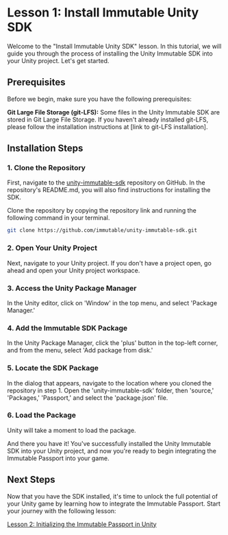 # Lesson 1: Install Immutable Unity SDK

Welcome to the "Install Immutable Unity SDK" lesson. In this tutorial, we will guide you through the process of installing the Unity Immutable SDK into your Unity project. Let's get started.

## Prerequisites

Before we begin, make sure you have the following prerequisites:

**Git Large File Storage (git-LFS):** Some files in the Unity Immutable SDK are stored in Git Large File Storage. If you haven't already installed git-LFS, please follow the installation instructions at [link to git-LFS installation].

## Installation Steps

### 1. Clone the Repository

First, navigate to the [unity-immutable-sdk](https://github.com/immutable/unity-immutable-sdk) repository on GitHub. In the repository's README.md, you will also find instructions for installing the SDK.

Clone the repository by copying the repository link and running the following command in your terminal.

```bash
git clone https://github.com/immutable/unity-immutable-sdk.git 
```

### 2. Open Your Unity Project

Next, navigate to your Unity project. If you don't have a project open, go ahead and open your Unity project workspace.

### 3. Access the Unity Package Manager

In the Unity editor, click on 'Window' in the top menu, and select 'Package Manager.'

### 4. Add the Immutable SDK Package

In the Unity Package Manager, click the 'plus' button in the top-left corner, and from the menu, select 'Add package from disk.'

### 5. Locate the SDK Package

In the dialog that appears, navigate to the location where you cloned the repository in step 1. Open the 'unity-immutable-sdk' folder, then 'source,' 'Packages,' 'Passport,' and select the 'package.json' file.

### 6. Load the Package

Unity will take a moment to load the package.

And there you have it! You've successfully installed the Unity Immutable SDK into your Unity project, and now you're ready to begin integrating the Immutable Passport into your game.

## Next Steps

Now that you have the SDK installed, it's time to unlock the full potential of your Unity game by learning how to integrate the Immutable Passport. Start your journey with the following lesson:

[Lesson 2: Initializing the Immutable Passport in Unity](../02-initialise-the-immutable-passport/README.md)